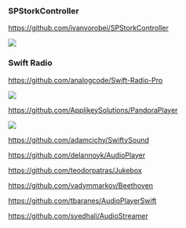 ### SPStorkController
https://github.com/ivanvorobei/SPStorkController

![](https://github.com/ivanvorobei/SPStorkController/raw/master/Resources/Preview.gif)

### Swift Radio
https://github.com/analogcode/Swift-Radio-Pro

![](https://camo.githubusercontent.com/314cb263e0a57501bec384a978c8ba56fb269bb6/68747470733a2f2f666574686963612e636f6d2f6173736574732f696d672f7765622f73776966742d726164696f2e6a7067)

https://github.com/ApplikeySolutions/PandoraPlayer

![](https://camo.githubusercontent.com/7faa6619b75174b63f687955c688409b2f2871ce/68747470733a2f2f662e666c6f636b75736572636f6e74656e74322e636f6d2f326134616462333135303136363539373163653565316334)

https://github.com/adamcichy/SwiftySound

https://github.com/delannoyk/AudioPlayer

https://github.com/teodorpatras/Jukebox

https://github.com/vadymmarkov/Beethoven

https://github.com/tbaranes/AudioPlayerSwift

https://github.com/syedhali/AudioStreamer
